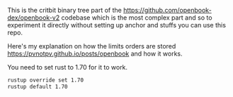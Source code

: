 This is the critbit binary tree part of the <https://github.com/openbook-dex/openbook-v2> codebase which is the most complex part and so to experiment it directly without setting up anchor and stuffs you can use this repo.  

Here's my explanation on how the limits orders are stored <https://pvnotpv.github.io/posts/openbook> and how it works.

You need to set rust to 1.70 for it to work.

```bash
rustup override set 1.70
rustup default 1.70
```

